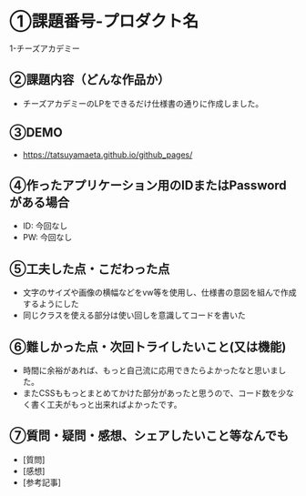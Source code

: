 # ①課題番号-プロダクト名
1-チーズアカデミー

## ②課題内容（どんな作品か）

- チーズアカデミーのLPをできるだけ仕様書の通りに作成しました。

## ③DEMO
- https://tatsuyamaeta.github.io/github_pages/

## ④作ったアプリケーション用のIDまたはPasswordがある場合

- ID: 今回なし
- PW: 今回なし

## ⑤工夫した点・こだわった点

- 文字のサイズや画像の横幅などをvw等を使用し、仕様書の意図を組んで作成するようにした
- 同じクラスを使える部分は使い回しを意識してコードを書いた

## ⑥難しかった点・次回トライしたいこと(又は機能)

- 時間に余裕があれば、もっと自己流に応用できたらよかったなと思いました。
- またCSSももっとまとめてかけた部分があったと思うので、コード数を少なく書く工夫がもっと出来ればよかったです。

## ⑦質問・疑問・感想、シェアしたいこと等なんでも

- [質問] 
- [感想] 
- [参考記事]
